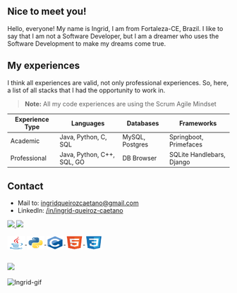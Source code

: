 ## Nice to meet you!
Hello, everyone! My name is Ingrid, I am from Fortaleza-CE, Brazil. I like to say that I am not a Software Developer, but I am a dreamer who uses the Software Development to make my dreams come true.

## My experiences
I think all experiences are valid, not only professional experiences. So, here, a list of all stacks that I had the opportunity to work in.

> **Note:** All my code experiences are using the Scrum Agile Mindset

| Experience Type | Languages | Databases | Frameworks
| --------------- | --------- | --------- | --------- |
| Academic        |	Java, Python, C, SQL  |	MySQL, Postgres |	Springboot, Primefaces
| Professional	   | Java, Python, C++, SQL, GO	| DB Browser | SQLite	Handlebars, Django

## Contact
- Mail to: ingridqueirozcaetano@gmail.com
- LinkedIn: [/in/ingrid-queiroz-caetano](https://www.linkedin.com/in/ingrid-queiroz-caetano-3b5b25177/)
 <div>
  <a href="https://github.com/queirozingrid">
  <img height="180em" src="https://github-readme-stats.vercel.app/api?username=queirozingrid&show_icons=true&theme=gruvbox&include_all_commits=true&count_private=true"/>
  <img height="180em" src="https://github-readme-stats.vercel.app/api/top-langs/?username=queirozingrid&layout=compact&langs_count=7&theme=gruvbox"/>
</div>

<div style="display: inline_block"><br>
  <img align="center" alt="Ingrid-Java" height="30" width="40" src="https://raw.githubusercontent.com/devicons/devicon/master/icons/java/java-original.svg">
  <img align="center" alt="Ingrid-Python" height="30" width="40" src="https://raw.githubusercontent.com/devicons/devicon/master/icons/python/python-original.svg">
  <img align="center" alt="Ingrid" height="30" width="40" src="https://raw.githubusercontent.com/devicons/devicon/master/icons/c/c-original.svg">
  <img align="center" alt="Ingrid-HTML" height="30" width="40" src="https://raw.githubusercontent.com/devicons/devicon/master/icons/html5/html5-original.svg">
  <img align="center" alt="Ingrid-CSS" height="30" width="40" src="https://raw.githubusercontent.com/devicons/devicon/master/icons/css3/css3-original.svg">
</div>
  <br>

  <a href="https://www.linkedin.com/in/ingrid-queiroz-caetano-3b5b25177/" target="_blank"><img src="https://img.shields.io/badge/LinkedIn-0077B5?style=for-the-badge&logo=linkedin&logoColor=white" target="_blank"></a>
 <br>
 <div style="display: inline_block">
     <img align="center" alt="Ingrid-gif" height="300" width="600" src="https://capricho.abril.com.br/wp-content/uploads/2019/03/drake-e-josh.gif">
 </div>
  
